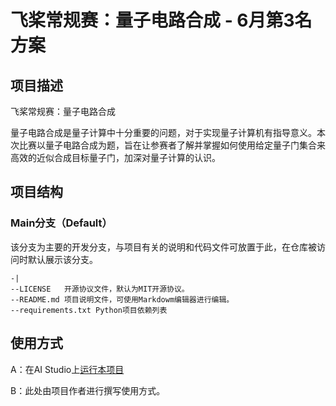 # 飞桨常规赛：量子电路合成 - 6月第3名方案

## 项目描述
飞桨常规赛：量子电路合成

量子电路合成是量子计算中十分重要的问题，对于实现量子计算机有指导意义。本次比赛以量子电路合成为题，旨在让参赛者了解并掌握如何使用给定量子门集合来高效的近似合成目标量子门，加深对量子计算的认识。


## 项目结构

### Main分支（Default）
该分支为主要的开发分支，与项目有关的说明和代码文件可放置于此，在仓库被访问时默认展示该分支。
```
-|
--LICENSE   开源协议文件，默认为MIT开源协议。
--README.md 项目说明文件，可使用Markdowm编辑器进行编辑。
--requirements.txt Python项目依赖列表
```  

## 使用方式
A：在AI Studio上[运行本项目](https://aistudio.baidu.com/aistudio/projectdetail/2143250?shared=1)


B：此处由项目作者进行撰写使用方式。
